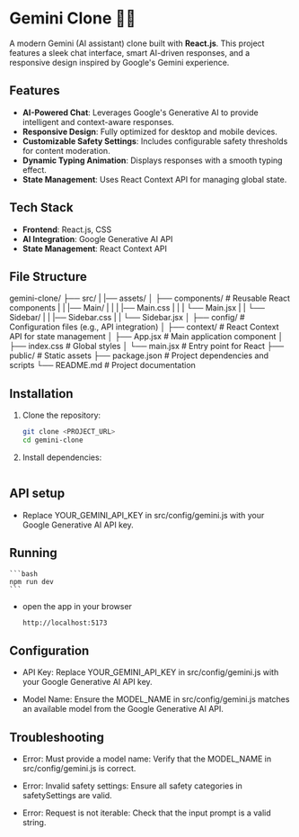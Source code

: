 # Gemini Clone 🧠🚀

A modern Gemini (AI assistant) clone built with **React.js**. This project features a sleek chat interface, smart AI-driven responses, and a responsive design inspired by Google's Gemini experience.

## Features
- **AI-Powered Chat**: Leverages Google's Generative AI to provide intelligent and context-aware responses.
- **Responsive Design**: Fully optimized for desktop and mobile devices.
- **Customizable Safety Settings**: Includes configurable safety thresholds for content moderation.
- **Dynamic Typing Animation**: Displays responses with a smooth typing effect.
- **State Management**: Uses React Context API for managing global state.

## Tech Stack
- **Frontend**: React.js, CSS
- **AI Integration**: Google Generative AI API
- **State Management**: React Context API

## File Structure

gemini-clone/
├── src/
|   |── assets/
│   ├── components/        # Reusable React components
|   |   |── Main/
|   |   |   |── Main.css
|   |   |   └── Main.jsx
|   |   └── Sidebar/
|   |       |── Sidebar.css
|   |       └── Sidebar.jsx
│   ├── config/            # Configuration files (e.g., API integration)
│   ├── context/           # React Context API for state management
│   ├── App.jsx            # Main application component
│   ├── index.css          # Global styles
│   └── main.jsx           # Entry point for React
├── public/                # Static assets
├── package.json          # Project dependencies and scripts
└── README.md              # Project documentation

## Installation

1. Clone the repository:
   ```bash
   git clone <PROJECT_URL>
   cd gemini-clone
    ```
2. Install dependencies:
    ```npm install / npm i
    ```

## API setup

- Replace YOUR_GEMINI_API_KEY in src/config/gemini.js with your Google    Generative AI API key.

## Running
    ```bash
    npm run dev
    ```
- open the app in your browser
    ```bash
    http://localhost:5173
    ```

## Configuration

- API Key: Replace YOUR_GEMINI_API_KEY in src/config/gemini.js with your Google Generative AI API key.

- Model Name: Ensure the MODEL_NAME in src/config/gemini.js matches an available model from the Google Generative AI API.

## Troubleshooting

- Error: Must provide a model name: 
Verify that the MODEL_NAME in src/config/gemini.js is correct.

- Error: Invalid safety settings: 
Ensure all safety categories in safetySettings are valid.

- Error: Request is not iterable: 
Check that the input prompt is a valid string.